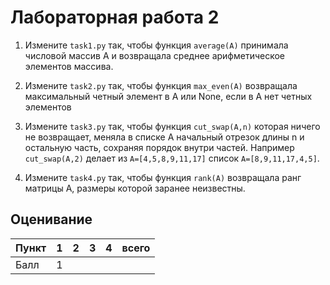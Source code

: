 # Лабораторная работа 2


1. Измените `task1.py` так, чтобы функция `average(A)` принимала числовой массив A и возвращала среднее арифметическое элементов массива.

2. Измените `task2.py` так, чтобы функция `max_even(A)` возвращала максимальный четный элемент в A или None, если в A нет четных элементов

3. Измените `task3.py` так, чтобы функция `cut_swap(A,n)` которая ничего не возвращает, меняла в списке A начальный отрезок длины n и остальную часть, сохраняя порядок внутри частей. Например  `cut_swap(A,2)` делает из `A=[4,5,8,9,11,17]` список `A=[8,9,11,17,4,5]`.

3. Измените `task4.py` так, чтобы функция `rank(A)` возвращала ранг матрицы A, размеры которой заранее неизвестны.


## Оценивание

|Пункт | 1 | 2 | 3 | 4 | всего |
|------|---|---|---|---|-------|
|Балл  | 1 |   |   |   |       |
